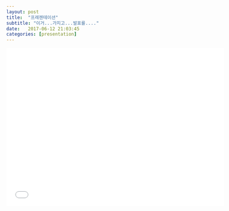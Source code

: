```yaml
---
layout: post
title:  "프레젠테이션"
subtitle: "이거...가지고...발표를...."
date:   2017-06-12 21:03:45
categories: [presentation]
---
```


<iframe src="//slides.com/cshwan/angular/embed" width="576" height="420" scrolling="no" frameborder="0" webkitallowfullscreen mozallowfullscreen allowfullscreen></iframe>
